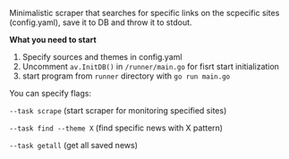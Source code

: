 Minimalistic scraper that searches for specific links on the scpecific sites (config.yaml), save it to DB and throw it to stdout. 

**What you need to start**
1) Specify sources and themes in config.yaml
2) Uncomment `av.InitDB()` in `/runner/main.go` for fisrt start initialization
3) start program from `runner` directory with `go run main.go`

You can specify flags:

`--task scrape` (start scraper for monitoring specified sites)

`--task find --theme X` (find specific news with X pattern)

`--task getall` (get all saved news)
